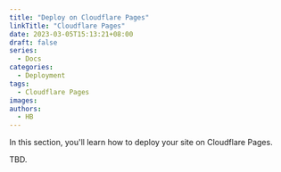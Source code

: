 ```yaml
---
title: "Deploy on Cloudflare Pages"
linkTitle: "Cloudflare Pages"
date: 2023-03-05T15:13:21+08:00
draft: false
series:
  - Docs
categories:
  - Deployment
tags:
  - Cloudflare Pages
images:
authors:
  - HB
---
```


In this section, you'll learn how to deploy your site on Cloudflare Pages.

<!--more-->

TBD.
